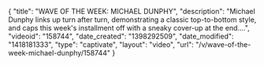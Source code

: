 {
    "title": "WAVE OF THE WEEK: MICHAEL DUNPHY",
    "description": "Michael Dunphy links up turn after turn, demonstrating a classic top-to-bottom style, and caps this week's installment off with a sneaky cover-up at the end....",
    "videoid": "158744",
    "date_created": "1398292509",
    "date_modified": "1418181333",
    "type": "captivate",
    "layout": "video",
    "url": "\/v\/wave-of-the-week-michael-dunphy\/158744"
}